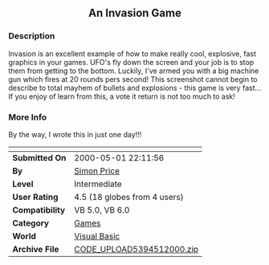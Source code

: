 ﻿<div align="center">

## An Invasion Game


</div>

### Description

Invasion is an excellent example of how to make really cool, explosive, fast graphics in your games. UFO's fly down the screen and your job is to stop them from getting to the bottom. Luckily, I've armed you with a big machine gun which fires at 20 rounds pers second! This screenshot cannot begin to describe to total mayhem of bullets and explosions - this game is very fast... If you enjoy of learn from this, a vote it return is not too much to ask!
 
### More Info
 
By the way, I wrote this in just one day!!!


<span>             |<span>
---                |---
**Submitted On**   |2000-05-01 22:11:56
**By**             |[Simon Price](https://github.com/Planet-Source-Code/PSCIndex/blob/master/ByAuthor/simon-price.md)
**Level**          |Intermediate
**User Rating**    |4.5 (18 globes from 4 users)
**Compatibility**  |VB 5\.0, VB 6\.0
**Category**       |[Games](https://github.com/Planet-Source-Code/PSCIndex/blob/master/ByCategory/games__1-38.md)
**World**          |[Visual Basic](https://github.com/Planet-Source-Code/PSCIndex/blob/master/ByWorld/visual-basic.md)
**Archive File**   |[CODE\_UPLOAD5394512000\.zip](https://github.com/Planet-Source-Code/simon-price-an-invasion-game__1-7740/archive/master.zip)








